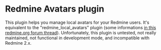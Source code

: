 Redmine Avatars plugin
======================

This plugin helps you manage local avatars for your Redmine users. It's equivalent to the "redmine_local_avatars" plugin (some informations [in this redmine.org forum thread](http://www.redmine.org/boards/3/topics/5365)). Unfortunately, this plugin is untested, not really maintained, not functional in development mode, and incompatible with Redmine 2.x.
